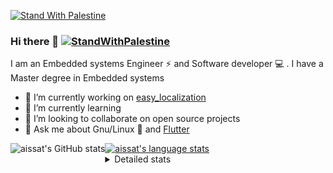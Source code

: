 [![Stand With Palestine](https://raw.githubusercontent.com/TheBSD/StandWithPalestine/main/banner-no-action.svg)](https://thebsd.github.io/StandWithPalestine)
### Hi there 👋   [![StandWithPalestine](https://raw.githubusercontent.com/TheBSD/StandWithPalestine/main/badges/StandWithPalestine.svg)](https://github.com/TheBSD/StandWithPalestine/blob/main/docs/README.md)

I am an Embedded systems Engineer ⚡️ and Software developer 💻 . I have a Master degree in Embedded systems
- 🔭 I’m currently working on [easy_localization](https://pub.dev/packages/easy_localization)
- 🌱 I’m currently learning 
- 👯 I’m looking to collaborate on open source projects
- 💬 Ask me about  Gnu/Linux 🐧 and [Flutter](https://flutter.dev) 

<a href="https://profile-summary-for-github.com/user/aissat">
  <img align="left" height="170px" src="https://github-readme-stats.vercel.app/api?username=aissat&show_icons=true&line_height=27&count_private=true&include_all_commits=true" alt="aissat's GitHub stats"/>
  <img src="https://github-readme-stats.vercel.app/api/top-langs/?username=aissat&hide_langs_below=5&layout=compact" alt="aissat's language stats"/>
</a>

<details>
<summary>Detailed stats</summary>
 

### 🧐 Waka Stats

<!--START_SECTION:waka-->
![Code Time](http://img.shields.io/badge/Code%20Time-6%2C408%20hrs%209%20mins-blue)

![Profile Views](http://img.shields.io/badge/Profile%20Views-0-blue)

![Lines of code](https://img.shields.io/badge/From%20Hello%20World%20I%27ve%20Written-2.2%20million%20lines%20of%20code-blue)

**🐱 My GitHub Data** 

> 📦 123.1 kB Used in GitHub's Storage 
 > 
> 🏆 399 Contributions in the Year 2024
 > 
> 💼 Opted to Hire
 > 
> 📜 172 Public Repositories 
 > 
> 🔑 32 Private Repositories 
 > 
**I'm a Night 🦉** 

```text
🌞 Morning                595 commits         ██░░░░░░░░░░░░░░░░░░░░░░░   07.67 % 
🌆 Daytime                1319 commits        ████░░░░░░░░░░░░░░░░░░░░░   17.01 % 
🌃 Evening                3243 commits        ██████████░░░░░░░░░░░░░░░   41.81 % 
🌙 Night                  2599 commits        ████████░░░░░░░░░░░░░░░░░   33.51 % 
```
📅 **I'm Most Productive on Thursday** 

```text
Monday                   725 commits         ██░░░░░░░░░░░░░░░░░░░░░░░   09.35 % 
Tuesday                  1199 commits        ████░░░░░░░░░░░░░░░░░░░░░   15.46 % 
Wednesday                945 commits         ███░░░░░░░░░░░░░░░░░░░░░░   12.18 % 
Thursday                 1552 commits        █████░░░░░░░░░░░░░░░░░░░░   20.01 % 
Friday                   1323 commits        ████░░░░░░░░░░░░░░░░░░░░░   17.06 % 
Saturday                 1280 commits        ████░░░░░░░░░░░░░░░░░░░░░   16.50 % 
Sunday                   732 commits         ██░░░░░░░░░░░░░░░░░░░░░░░   09.44 % 
```


📊 **This Week I Spent My Time On** 

```text
🕑︎ Time Zone: Africa/Algiers

💬 Programming Languages: 
Dart                     19 hrs 19 mins      ███████████████████░░░░░░   74.90 % 
Markdown                 3 hrs 21 mins       ███░░░░░░░░░░░░░░░░░░░░░░   13.01 % 
YAML                     2 hrs 18 mins       ██░░░░░░░░░░░░░░░░░░░░░░░   08.92 % 
Other                    47 mins             █░░░░░░░░░░░░░░░░░░░░░░░░   03.09 % 
Git Config               1 min               ░░░░░░░░░░░░░░░░░░░░░░░░░   00.08 % 

🔥 Editors: 
VS Code                  25 hrs 48 mins      █████████████████████████   100.00 % 

💻 Operating System: 
Linux                    25 hrs 48 mins      █████████████████████████   100.00 % 
```

**I Mostly Code in Dart** 

```text
Dart                     33 repos            ████████░░░░░░░░░░░░░░░░░   31.43 % 
TypeScript               12 repos            ███░░░░░░░░░░░░░░░░░░░░░░   11.43 % 
C++                      11 repos            ███░░░░░░░░░░░░░░░░░░░░░░   10.48 % 
Dockerfile               4 repos             █░░░░░░░░░░░░░░░░░░░░░░░░   03.81 % 
Rust                     3 repos             █░░░░░░░░░░░░░░░░░░░░░░░░   02.86 % 
```



**Timeline**

![Lines of Code chart](https://raw.githubusercontent.com/aissat/aissat/master/assets/bar_graph.png)


 Last Updated on 26/12/2024 01:13:49 UTC
<!--END_SECTION:waka-->

</details>
